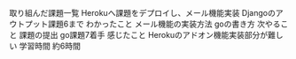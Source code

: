 取り組んだ課題一覧
Herokuへ課題をデプロイし、メール機能実装
Djangoのアウトプット課題6まで
わかったこと
メール機能の実装方法
goの書き方
次やること
課題の提出
go課題7着手
感じたこと
Herokuのアドオン機能実装部分が難しい
学習時間
約6時間
